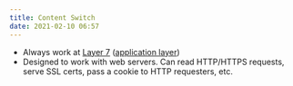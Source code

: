 ```yaml
---
title: Content Switch
date: 2021-02-10 06:57
---
```


* Always work at [Layer 7](2020-10-11--16-57-07Z--layer_7.md) 
	([application layer](2020-10-11--18-04-48Z--application_layer.md)) 
* Designed to work with web servers. Can read HTTP/HTTPS requests, serve SSL
	certs, pass a cookie to HTTP requesters, etc.
